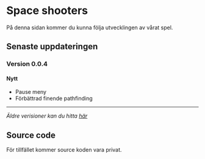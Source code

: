 # Space shooters

På denna sidan kommer du kunna följa utvecklingen av vårat spel. 

## Senaste uppdateringen

### Version 0.0.4

#### Nytt

- Pause meny
- Förbättrad finende pathfinding

---

*Äldre verisioner kan du hitta [här](olderpatchers.md)*

## Source code

För tillfället kommer source koden vara privat. 
